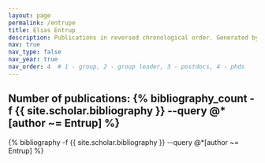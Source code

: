 ```yaml
---
layout: page
permalink: /entrupe
title: Elias Entrup
description: Publications in reversed chronological order. Generated by jekyll-scholar.
nav: true
nav_type: false
nav_year: true
nav_order: 4  # 1 - group, 2 - group leader, 3 - postdocs, 4 - phds
---
```


<!-- _pages/entrupe.md -->
<div class="publications">

<h2>Number of publications: {% bibliography_count -f {{ site.scholar.bibliography }} --query @*[author ~= Entrup] %}</h2>
{% bibliography -f {{ site.scholar.bibliography }} --query @*[author ~= Entrup] %}

</div>
